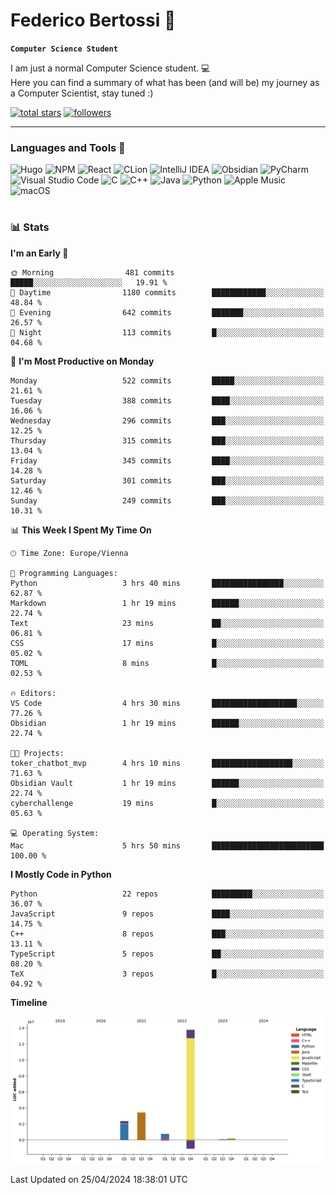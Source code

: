 # Federico Bertossi 🚀

**`Computer Science Student`**

[//]: # (Thanks to @ForrestKnight for the inspiration.)

<!-- TODO: Insert a banner image -->

I am just a normal Computer Science student. 💻 </br>
Here you can find a summary of what has been (and will be) my journey as a Computer Scientist, stay tuned :)

   <p>
      <a href="https://github.com/mrBymax?tab=repositories&sort=stargazers">
         <img alt="total stars" title="Total stars on GitHub" src="https://custom-icon-badges.demolab.com/github/stars/mrBymax?color=55960c&style=for-the-badge&labelColor=488207&logo=star"/></a>
<a href="https://github.com/mrBymax?tab=followers">
         <img alt="followers" title="Follow me on Github" src="https://custom-icon-badges.demolab.com/github/followers/mrBymax?color=236ad3&labelColor=1155ba&style=for-the-badge&logo=person-add&label=Follow&logoColor=white"/></a>
   </p>

---

<!-- TODO: Insert a GIF -->
### Languages and Tools 🧰

<!-- TODO: Change it with shields -->
![Hugo](https://img.shields.io/badge/Hugo-black.svg?style=for-the-badge&logo=Hugo)
![NPM](https://img.shields.io/badge/NPM-%23CB3837.svg?style=for-the-badge&logo=npm&logoColor=white)
![React](https://img.shields.io/badge/react-%2320232a.svg?style=for-the-badge&logo=react&logoColor=%2361DAFB)
![CLion](https://img.shields.io/badge/CLion-black?style=for-the-badge&logo=clion&logoColor=white)
![IntelliJ IDEA](https://img.shields.io/badge/IntelliJIDEA-000000.svg?style=for-the-badge&logo=intellij-idea&logoColor=white)
![Obsidian](https://img.shields.io/badge/Obsidian-%23483699.svg?style=for-the-badge&logo=obsidian&logoColor=white)
![PyCharm](https://img.shields.io/badge/pycharm-143?style=for-the-badge&logo=pycharm&logoColor=black&color=black&labelColor=green)
![Visual Studio Code](https://img.shields.io/badge/Visual%20Studio%20Code-0078d7.svg?style=for-the-badge&logo=visual-studio-code&logoColor=white)
![C](https://img.shields.io/badge/c-%2300599C.svg?style=for-the-badge&logo=c&logoColor=white)
![C++](https://img.shields.io/badge/c++-%2300599C.svg?style=for-the-badge&logo=c%2B%2B&logoColor=white)
![Java](https://img.shields.io/badge/java-%23ED8B00.svg?style=for-the-badge&logo=openjdk&logoColor=white)
![Python](https://img.shields.io/badge/python-3670A0?style=for-the-badge&logo=python&logoColor=ffdd54)
![Apple Music](https://img.shields.io/badge/Apple_Music-9933CC?style=for-the-badge&logo=apple-music&logoColor=white)
![macOS](https://img.shields.io/badge/mac%20os-000000?style=for-the-badge&logo=macos&logoColor=F0F0F0)


#

### 📊 Stats

<!-- ![My GitHub stats](https://github-readme-stats.vercel.app/api?username=mrBymax&show_icons=true&theme=dracula) -->


<!--START_SECTION:waka-->
**I'm an Early 🐤** 

```text
🌞 Morning                481 commits         █████░░░░░░░░░░░░░░░░░░░░   19.91 % 
🌆 Daytime                1180 commits        ████████████░░░░░░░░░░░░░   48.84 % 
🌃 Evening                642 commits         ███████░░░░░░░░░░░░░░░░░░   26.57 % 
🌙 Night                  113 commits         █░░░░░░░░░░░░░░░░░░░░░░░░   04.68 % 
```
📅 **I'm Most Productive on Monday** 

```text
Monday                   522 commits         █████░░░░░░░░░░░░░░░░░░░░   21.61 % 
Tuesday                  388 commits         ████░░░░░░░░░░░░░░░░░░░░░   16.06 % 
Wednesday                296 commits         ███░░░░░░░░░░░░░░░░░░░░░░   12.25 % 
Thursday                 315 commits         ███░░░░░░░░░░░░░░░░░░░░░░   13.04 % 
Friday                   345 commits         ████░░░░░░░░░░░░░░░░░░░░░   14.28 % 
Saturday                 301 commits         ███░░░░░░░░░░░░░░░░░░░░░░   12.46 % 
Sunday                   249 commits         ███░░░░░░░░░░░░░░░░░░░░░░   10.31 % 
```


📊 **This Week I Spent My Time On** 

```text
🕑︎ Time Zone: Europe/Vienna

💬 Programming Languages: 
Python                   3 hrs 40 mins       ████████████████░░░░░░░░░   62.87 % 
Markdown                 1 hr 19 mins        ██████░░░░░░░░░░░░░░░░░░░   22.74 % 
Text                     23 mins             ██░░░░░░░░░░░░░░░░░░░░░░░   06.81 % 
CSS                      17 mins             █░░░░░░░░░░░░░░░░░░░░░░░░   05.02 % 
TOML                     8 mins              █░░░░░░░░░░░░░░░░░░░░░░░░   02.53 % 

🔥 Editors: 
VS Code                  4 hrs 30 mins       ███████████████████░░░░░░   77.26 % 
Obsidian                 1 hr 19 mins        ██████░░░░░░░░░░░░░░░░░░░   22.74 % 

🐱‍💻 Projects: 
toker_chatbot_mvp        4 hrs 10 mins       ██████████████████░░░░░░░   71.63 % 
Obsidian Vault           1 hr 19 mins        ██████░░░░░░░░░░░░░░░░░░░   22.74 % 
cyberchallenge           19 mins             █░░░░░░░░░░░░░░░░░░░░░░░░   05.63 % 

💻 Operating System: 
Mac                      5 hrs 50 mins       █████████████████████████   100.00 % 
```

**I Mostly Code in Python** 

```text
Python                   22 repos            █████████░░░░░░░░░░░░░░░░   36.07 % 
JavaScript               9 repos             ████░░░░░░░░░░░░░░░░░░░░░   14.75 % 
C++                      8 repos             ███░░░░░░░░░░░░░░░░░░░░░░   13.11 % 
TypeScript               5 repos             ██░░░░░░░░░░░░░░░░░░░░░░░   08.20 % 
TeX                      3 repos             █░░░░░░░░░░░░░░░░░░░░░░░░   04.92 % 
```



**Timeline**

![Lines of Code chart](https://raw.githubusercontent.com/mrBymax/mrBymax/main/assets/bar_graph.png)


 Last Updated on 25/04/2024 18:38:01 UTC
<!--END_SECTION:waka-->


[linkedin]: https://linkedin.com/federico-bertossi
[website]:  https://www.federicobertossi.com

</details>
